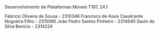 Desenvolvimento de Plataformas Moveis T197, 24.1

Fabrício Oliveira de Sousa - 2310346
Francisco de Assis Cavalcante Nogueira Filho - 2315065
João Pedro Santos Pinheiro - 2314540
Saulo da Silva Benício - 2314224
